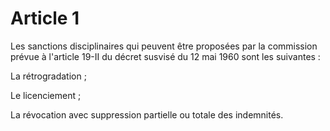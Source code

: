 # Article 1

Les sanctions disciplinaires qui peuvent être proposées par la commission prévue à l'article 19-II du décret susvisé du 12 mai 1960 sont les suivantes :

La rétrogradation ;

Le licenciement ;

La révocation avec suppression partielle ou totale des indemnités.
